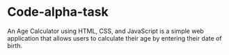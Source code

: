 # Code-alpha-task
An Age Calculator using HTML, CSS, and JavaScript is a simple web application that allows users to calculate their age by entering their date of birth.
